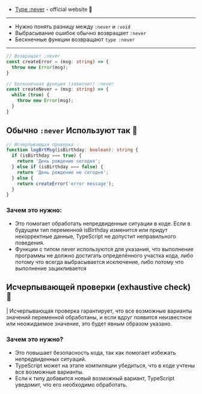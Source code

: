 
- [Type :never](https://www.typescriptlang.org/docs/handbook/2/functions.html#never) - official website 📌

---

- Нужно понять разницу между `:never` и `:void`
- Выбрасывание ошибок обычно возвращает `:never`
- Бескнечные функции возвращают `type :never`

---


```TypeScript
// Возвращает :never
const createError = (msg: string) => {
  throw new Error(msg);
}

// Бесконечная функция (зависнит) :never
const createNever = (msg: string) => {
  while (true) {
    throw new Error(msg);
  }
}
```

## Обычно `:never` Используют так 📌

```TypeScript
// Исчерпывающая проверка 💡
function logBrtMsg(isBirthday: boolean): string {
  if (isBirthday === true) {
    return 'День рождение сегодня';
  } else if (isBirthday === false) {
    return 'День рождение не сегодня';
  } else {
    return createError('error message');
  }
}

```
### Зачем это нужно:
- Это помогает обработать непредвиденные ситуации в коде. Если в будущем тип переменной isBirthday изменится или придут некорректные данные, TypeScript не допустит неправильного поведения.
- Функции с типом never используются для указания, что выполнение программы не должно достигать определённого участка кода, либо потому что всегда выбрасывается исключение, либо потому что выполнение зацикливается


## Исчерпывающей проверки (exhaustive check) 📌
|  Исчерпывающая проверка гарантирует, что все возможные варианты значений переменной обработаны, и если вдруг появится неизвестное или неожидаемое значение, это будет явным образом указано.

### Зачем это нужно?
- Это повышает безопасность кода, так как помогает избежать непредвиденных ситуаций.
- TypeScript может на этапе компиляции убедиться, что в коде учтены все возможные варианты.
- Если к типу добавится новый возможный вариант, TypeScript уведомит, что его необходимо обработать.
